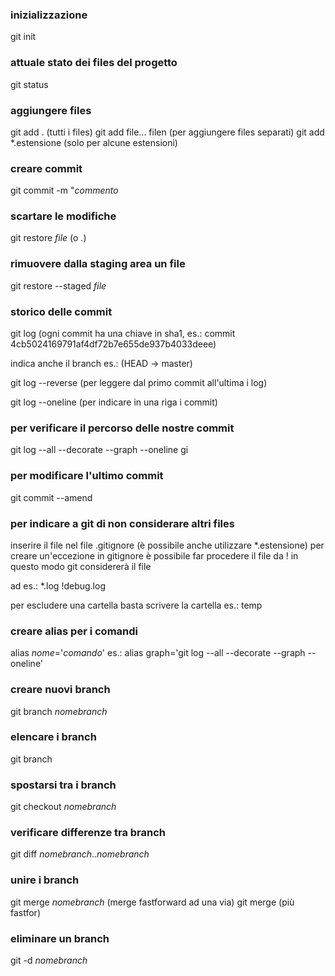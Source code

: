### inizializzazione
git init

### attuale stato dei files del progetto
git status

### aggiungere files
git add . (tutti i files)
git add file... filen (per aggiungere files separati)
git add *.estensione (solo per alcune estensioni)

### creare commit
git commit -m "*commento*

### scartare le modifiche
git restore *file* (o .)

### rimuovere dalla staging area un file
git restore --staged *file*

### storico delle commit
git log
(ogni commit ha una chiave in sha1, es.: commit 4cb5024169791af4df72b7e655de937b4033deee)

indica anche il branch es.: (HEAD -> master)

git log --reverse (per leggere dal primo commit all'ultima i log)

git log --oneline (per indicare in una riga i commit)

### per verificare il percorso delle nostre commit
git log --all --decorate --graph --oneline
gi
### per modificare l'ultimo commit
git commit --amend

### per indicare a git di non considerare altri files
inserire il file nel file .gitignore
(è possibile anche utilizzare *.estensione)
per creare un'eccezione in gitignore è possibile far procedere il file da !
in questo modo git considererà il file

ad es.: 
*.log
!debug.log

per escludere una cartella basta scrivere la cartella
es.: temp

### creare alias per i comandi
alias *nome*='*comando*'
es.: alias graph='git log --all --decorate --graph --oneline'

### creare nuovi branch
git branch *nomebranch*

### elencare i branch
git branch

### spostarsi tra i branch
git checkout *nomebranch*

### verificare differenze tra branch
git diff *nomebranch*..*nomebranch*

### unire i branch
git merge *nomebranch* (merge fastforward ad una via)
git merge (più fastfor)

### eliminare un branch
git -d *nomebranch*